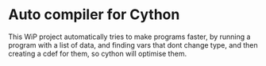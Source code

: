 # Auto compiler for Cython

This WiP project automatically tries to make programs faster, by running a program with a list of data,
and finding vars that dont change type, and then creating a cdef for them, so cython will optimise them.